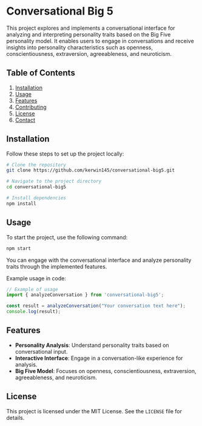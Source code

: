 # Conversational Big 5

This project explores and implements a conversational interface for analyzing and interpreting personality traits based on the Big Five personality model. It enables users to engage in conversations and receive insights into personality characteristics such as openness, conscientiousness, extraversion, agreeableness, and neuroticism.

## Table of Contents
1. [Installation](#installation)
2. [Usage](#usage)
3. [Features](#features)
4. [Contributing](#contributing)
5. [License](#license)
6. [Contact](#contact)

## Installation

Follow these steps to set up the project locally:

```bash
# Clone the repository
git clone https://github.com/kerwin145/conversational-big5.git

# Navigate to the project directory
cd conversational-big5

# Install dependencies
npm install
```

## Usage

To start the project, use the following command:

```bash
npm start
```

You can engage with the conversational interface and analyze personality traits through the implemented features.

Example usage in code:

```javascript
// Example of usage
import { analyzeConversation } from 'conversational-big5';

const result = analyzeConversation("Your conversation text here");
console.log(result);
```

## Features

- **Personality Analysis**: Understand personality traits based on conversational input.
- **Interactive Interface**: Engage in a conversation-like experience for analysis.
- **Big Five Model**: Focuses on openness, conscientiousness, extraversion, agreeableness, and neuroticism.


## License

This project is licensed under the MIT License. See the `LICENSE` file for details.


